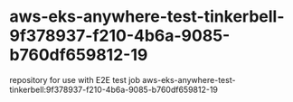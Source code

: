 # aws-eks-anywhere-test-tinkerbell-9f378937-f210-4b6a-9085-b760df659812-19
repository for use with E2E test job aws-eks-anywhere-test-tinkerbell:9f378937-f210-4b6a-9085-b760df659812-19
